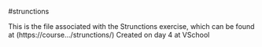 #strunctions

This is the file associated with the Strunctions exercise, which can be found at (https://course.../strunctions/)
Created on day 4 at VSchool